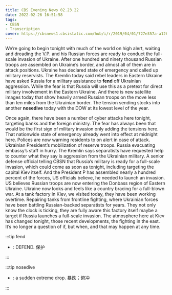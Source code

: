 ```yaml
---
title: CBS Evening News 02.23.22
date: 2022-02-26 16:51:58
tags:
- CBSN
- Transcription
cover: https://cbsnews1.cbsistatic.com/hub/i/r/2019/04/01/727e357a-a126-4138-a2c5-4d3222669d57/thumbnail/640x360/3ff2761028dc5c65cc4f07acd54bcd5c/cbsn2-logo-1920x1080.jpg
---
```

We’re going to begin tonight with much of the world on high alert, waiting and dreading the V.P. and his Russian forces are ready to conduct the full-scale invasion of Ukraine. After one hundred and ninety thousand Russian troops are assembled on Ukraine’s border, and almost all of them are in attack positions. Ukraine has declared state of emergency and called up military reservists. The Kremlin today said rebel leaders in Eastern Ukraine have asked Russia for a military assistance to **fend** off Ukrainian aggression. While the fear is that Russia will use this as a pretext for direct military involvement in the Eastern Ukraine. And there is new satellite images today that show heavily armed Russian troops on the move less than ten miles from the Ukrainian border. The tension sending stocks into another **nosedive** today with the DOW at its lowest level of the year.

Once again, there have been a number of cyber attacks here tonight, targeting banks and the foreign ministry. The fear has always been that would be the first sign of military invasion only adding the tensions here. That nationwide state of emergency already went into effect at midnight here. Polices are now warning residents to on alert in case of attack. Ukrainian President’s mobilization of reserve troops. Russia evacuating embassy’s staff in hurry. The Kremlin says separatists have requested help to counter what they say is aggression from the Ukrainian military. A senior defense official telling CBSN that Russia’s military is ready for a full-scale invasion, which could come as soon as tonight, including targeting the capital Kiev itself. And the President P has assembled nearly a hundred percent of the forces, US officials believe, he needed to launch an invasion. US believes Russian troops are now entering the Donbass region of Eastern Ukraine. Ukraine now looks and feels like a country bracing for a full-blown war. At a tank factory in Kiev, we visited today, they have been working overtime. Repairing tanks from frontline fighting, where Ukrainian forces have been battling Russian-backed separatists for years. They not only know the clock is ticking, they are fully aware this factory itself maybe a target if Russia launches a full-scale invasion. The atmosphere here at Kiev has changed tonight, those recent developments, the fighting in the east. It’s no longer a question of if, but when, and that may happen at any time.

:::tip fend

- : DEFEND. 保护
  
:::

:::tip nosedive

- : a sudden extreme drop. 暴跌；俯冲
  
:::
